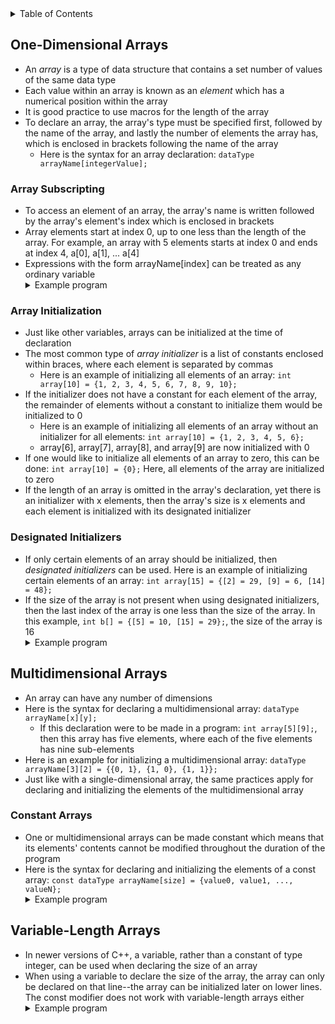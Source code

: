 <details>
<summary>Table of Contents</summary>
<ol>
  <li>
    <a href='#one-dimensional-arrays'>One-Dimensional Arrays</a> 
  </li> 
  <li>
    <a href='#multidimensional-arrays'>Multidimensional Arrays</a>
  </li> 
  <li>
    <a href='#variable-length-arrays'>Variable-Length Arrays</a>
  </li> 
</ol>
</details>

## One-Dimensional Arrays
<ul>
  <li>An <em>array</em> is a type of data structure that contains a set number of values of the same data type</li>
  <li>Each value within an array is known as an <em>element</em> which has a numerical position within the array</li>
  <li>It is good practice to use macros for the length of the array</li>  
  <li>To declare an array, the array's type must be specified first, followed by the name of the array, and lastly the number of elements the array has, which is enclosed in brackets following the name of the array
    <ul>
      <li>Here is the syntax for an array declaration: <code>dataType arrayName[integerValue];</code>
      </li>
    </ul>    
  </li>     
</ul>    

### Array Subscripting
<ul>
  <li>To access an element of an array, the array's name is written followed by the array's element's index which is enclosed in brackets</li>
  <li>Array elements start at index 0, up to one less than the length of the array. For example, an array with 5 elements starts at index 0 and ends at index 4, a[0], a[1], ... a[4]</li>
  <li>Expressions with the form arrayName[index] can be treated as any ordinary variable</li> 
  <details>
    <summary>Example program</summary>

```cpp
#include <iostream>
using namespace std;

int main()
{
    //variable declaration and initialization
    int array[10];
    
    //inputting numbers into the array
    cout << "Enter 10 numbers: ";
    for (int i = 0; i < 10; i++)
        cin >> array[i];
    
    //printing the array in reverse order
    cout << "In reverse order: ";
    for (int i = 9; i >= 0; i--)
        cout << array[i];
    
    return 0;
}
```
<ul>  
  <details>
    <summary>Output</summary>
      <pre>
        <code>
Enter 10 numbers: <u>1 2 3 4 5 6 7 8 9 10</u>
In reverse order: 10 9 8 7 6 5 4 3 2 1
          </code>
        </pre>  
      </details>
    </ul>  
  </details>   
</ul> 

### Array Initialization
<ul>
  <li>Just like other variables, arrays can be initialized at the time of declaration</li>
  <li>The most common type of <em>array initializer</em> is a list of constants enclosed within braces, where each element is separated by commas
    <ul>
      <li>Here is an example of initializing all elements of an array: <code>int array[10] = {1, 2, 3, 4, 5, 6, 7, 8, 9, 10};</code></li>
    </ul>    
  </li> 
  <li>If the initializer does not have a constant for each element of the array, the remainder of elements without a constant to initialize them would be initialized to 0
    <ul>
      <li>Here is an example of initializing all elements of an array without an initializer for all elements: <code>int array[10] = {1, 2, 3, 4, 5, 6};</code></li>
      <li>array[6], array[7], array[8], and array[9] are now initialized with 0</li>  
    </ul>    
  </li>
  <li>If one would like to initialize all elements of an array to zero, this can be done: <code>int array[10] = {0};</code> Here, all elements of the array are initialized to zero</li>  
  <li>If the length of an array is omitted in the array's declaration, yet there is an initializer with x elements, then the array's size is x elements and each element is initialized with its designated initializer</li>  
</ul>    

### Designated Initializers
<ul>
  <li>If only certain elements of an array should be initialized, then <em>designated initializers</em> can be used. Here is an example of initializing certain elements of an array: <code>int array[15] = {[2] = 29, [9] = 6, [14] = 48};</code></li>
  <li>If the size of the array is not present when using designated initializers, then the last index of the array is one less than the size of the array. In this example, <code>int b[] = {[5] = 10, [15] = 29};</code>, the size of the array is 16</li>  
  <details>
    <summary>Example program</summary>

```cpp
#include <iostream>
using namespace std;

int main()
{
    //variable declaration and initialization
    char ch;
    int seen[10] = {0}, maxSeen = 0;
    
    cout << "Enter a number: ";

    //do-while loop which iterates until the user enters the newline character
    do
    {
        ch = getchar();
        
        //conditional statement which checks if user entered a number
        if (ch >= '0' && ch <= '9')
            //for loop which iterates over all indices of the seen array
            for (int i = 0; i < 10; i++)
                //conditional statement which checks if user entered a number that is the same as i
                if (ch - 48 == i)
                    seen[i]++;
    } while (ch != '\n');
    
    //for loop which iterates over all indices of the seen array
    for (int i = 0; i < 10; i++)
        //conditional statement which is used to find the maximum number of common digits the user input
        if (seen[i] > maxSeen)
            maxSeen = seen[i];
     
    //conditional statement which checks if the user input and repeated digits
    if (maxSeen > 1)
        printf("Repeated digit\n");
    //conditional statement which runs if the user input all unique digits    
    else
        printf("No repeated digit\n");
          
    return 0;
}
```
<ul>  
  <details>
      <summary>Output</summary>
        <pre>
          <code>
Enter a number: <u>123494</u>
Repeated digit
          </code>
        </pre>  
      </details>
    </ul>  
  </details> 
</ul>    

## Multidimensional Arrays
<ul>
  <li>An array can have any number of dimensions</li>
  <li>Here is the syntax for declaring a multidimensional array: <code>dataType arrayName[x][y];</code>
    <ul>
      <li>If this declaration were to be made in a program: <code>int array[5][9];</code>, then this array has five elements, where each of the five elements has nine sub-elements</li>
    </ul>
  </li> 
  <li>Here is an example for initializing a multidimensional array: <code>dataType arrayName[3][2] = {{0, 1}, {1, 0}, {1, 1}};</code></li>
  <li>Just like with a single-dimensional array, the same practices apply for declaring and initializing the elements of the multidimensional array</li>        
</ul>    

### Constant Arrays
<ul>
  <li>One or multidimensional arrays can be made constant which means that its elements' contents cannot be modified throughout the duration of the program</li>
  <li>Here is the syntax for declaring and initializing the elements of a const array: <code>const dataType arrayName[size] = {value0, value1, ..., valueN};</code></li>  
  <details>
    <summary>Example program</summary>

```cpp
#include <iostream>
using namespace std;

int main()
{
    //variable declaration and initialization
    const int array[10] = {0, 1, 2, 3, 4, 5, 6, 7, 8, 9};
    
    //for loop which prints the array's elements
    cout << "Here are the array's elements: ";
    for (int i = 0; i < 10; i++)
        cout << i;
    
    return 0;
}
```
<ul>   
  <details>
    <summary>Output</summary>
      <pre>
        <code>
Enter a number: <u>123494</u>
Repeated digit
        </code>
      </pre>  
    </details>
  </ul>  
</details> 
</ul>    

## Variable-Length Arrays
<ul>
  <li>In newer versions of C++, a variable, rather than a constant of type integer, can be used when declaring the size of an array</li>
  <li>When using a variable to declare the size of the array, the array can only be declared on that line--the array can be initialized later on lower lines. The const modifier does not work with variable-length arrays either</li> 
  <details>
    <summary>Example program</summary>

```cpp
#include <iostream>
using namespace std;

int main()
{
    //variable declaration and initialization
    char ch;
    int number10;
    
    //prompt the user to enter a number
    cout << "Enter the size of the array: ";
    cin >> number10;
    int array[number10];
    
    //for loop which iterates from 0 to 9
    for (int i = 0; i < number10; i++)
        array[i] = i;

    //for loop which prints the array reversed
    cout << "Here is the array reversed: ";
    for (int i = number10 - 1; i >= 0; i--)
        cout << array[i];
    
    return 0;
}
```   
<ul>
  <details>
    <summary>Output</summary>
      <pre>
        <code>
Enter a number: <u>123494</u>
Repeated digit
        </code>
      </pre>  
    </details>
  </ul>  
</details>  
</ul>   
